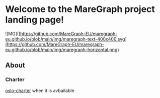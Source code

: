 # Welcome to the MareGraph project landing page!
![MG]([https://github.com/MareGraph-EU/maregraph-eu.github.io/blob/main/img/maregraph-text-400x400.svg](https://github.com/MareGraph-EU/maregraph-eu.github.io/blob/main/img/maregraph-horizontal.png)

## About


### Charter
[oslo-charter](/files/Charter_Maregraph_OSLO.pdf) when it is avbailable




